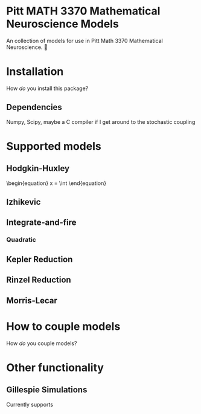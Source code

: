 # Pitt MATH 3370 Mathematical Neuroscience Models

An collection of models for use in Pitt Math 3370 Mathematical Neuroscience. :brain:

# Installation
How *do* you install this package?

## Dependencies

Numpy, Scipy, maybe a C compiler if I get around to the stochastic coupling

# Supported models
## Hodgkin-Huxley
\begin{equation}
x = \int
\end{equation}
## Izhikevic
## Integrate-and-fire
### Quadratic
## Kepler Reduction
## Rinzel Reduction
## Morris-Lecar

# How to couple models
How *do* you couple models?

# Other functionality

## Gillespie Simulations
Currently supports 
